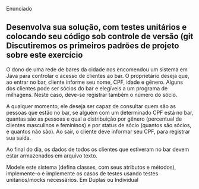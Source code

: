 Enunciado

Desenvolva sua solução, com testes unitários e colocando seu código sob controle de versão (git
Discutiremos os primeiros padrões de projeto sobre este exercício
-------------------------------------------------------------------------------------------------------------
O dono de uma rede de bares da cidade nos encomendou um sistema em Java para controlar o acesso de clientes ao bar. O proprietário deseja que, ao entrar no bar,  cliente informe seu nome, CPF, idade e gênero. Alguns dos clientes pode ser sócios do bar e elegíveis a um programa de milhagens. Neste caso, deve-se registrar também o número do sócio.

A qualquer momento, ele deseja ser capaz de consultar quem são as pessoas que estão no bar, se alguém com um determinado CPF está no bar, quantas são as pessoas e qual a distribuição por gênero (percentual de clientes masculinos e femininos) e por status de sócio (quantos são sócios, e quantos não são). Ao sair, o cliente deve informar seu CPF, para registrar sua saída.

Ao final do dia, os dados de todos os clientes que estiveram no bar devem estar armazenados em arquivo texto.

Modele este sistema (defina classes, com seus atributos e métodos), implemente-o e implemente os casos de testes usando testes unitários/mocks necessários. 
Em Duplas ou Individual
